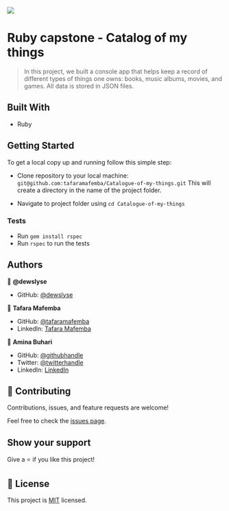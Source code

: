 ![](https://img.shields.io/badge/Microverse-blueviolet)

# Ruby capstone - Catalog of my things

> In this project, we built a console app that helps keep a record of different types of things one owns: books, music albums, movies, and games. All data is stored in JSON files.


## Built With

- Ruby


## Getting Started

To get a local copy up and running follow this simple step:

- Clone repository to your local machine: 
`git@github.com:tafaramafemba/Catalogue-of-my-things.git`
This will create a directory in the name of the project folder.

- Navigate to project folder using `cd Catalogue-of-my-things`

### Tests
- Run `gem install rspec`
- Run `rspec` to run the tests

## Authors

👤 **@dewslyse**

- GitHub: [@dewslyse](https://github.com/dewslyse)

👤 **Tafara Mafemba**

- GitHub: [@tafaramafemba](https://github.com/tafaramafemba)
- LinkedIn: [Tafara Mafemba](https://www.linkedin.com/in/tafara-mafemba)

👤 **Amina Buhari**

- GitHub: [@githubhandle](https://github.com/AminaBuhari)
- Twitter: [@twitterhandle](https://twitter.com/AminaBuhari)
- LinkedIn: [LinkedIn](https://www.linkedin.com/in/amina-buhari/)

## 🤝 Contributing

Contributions, issues, and feature requests are welcome!

Feel free to check the [issues page](https://github.com/tafaramafemba/Catalogue-of-my-things/issues).

## Show your support

Give a ⭐️ if you like this project!

## 📝 License

This project is [MIT](./LICENSE) licensed.
